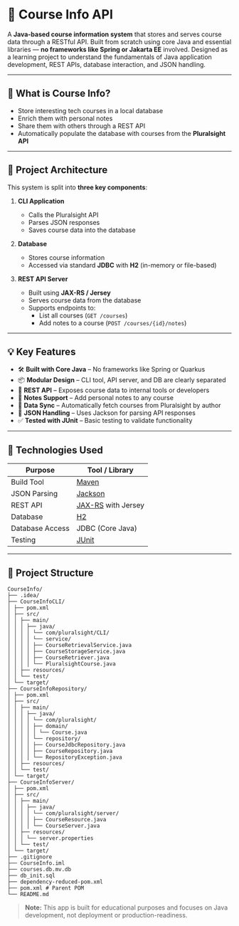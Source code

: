 # 📘 Course Info API

A **Java-based course information system** that stores and serves course data through a RESTful API. Built from scratch using core Java and essential libraries — **no frameworks like Spring or Jakarta EE** involved. Designed as a learning project to understand the fundamentals of Java application development, REST APIs, database interaction, and JSON handling.

---

## 🚀 What is Course Info?

- Store interesting tech courses in a local database
- Enrich them with personal notes
- Share them with others through a REST API
- Automatically populate the database with courses from the **Pluralsight API**

---

## 🧱 Project Architecture

This system is split into **three key components**:

1. **CLI Application**
    - Calls the Pluralsight API
    - Parses JSON responses
    - Saves course data into the database

2. **Database**
    - Stores course information
    - Accessed via standard **JDBC** with **H2** (in-memory or file-based)

3. **REST API Server**
    - Built using **JAX-RS / Jersey**
    - Serves course data from the database
    - Supports endpoints to:
        - List all courses (`GET /courses`)
        - Add notes to a course (`POST /courses/{id}/notes`)

---

## 💡 Key Features

- 🛠 **Built with Core Java** – No frameworks like Spring or Quarkus
- 📦 **Modular Design** – CLI tool, API server, and DB are clearly separated
- 🔗 **REST API** – Exposes course data to internal tools or developers
- 📝 **Notes Support** – Add personal notes to any course
- 🔄 **Data Sync** – Automatically fetch courses from Pluralsight by author
- 📄 **JSON Handling** – Uses Jackson for parsing API responses
- ✅ **Tested with JUnit** – Basic testing to validate functionality

---

## 🧰 Technologies Used

| Purpose              | Tool / Library          |
|----------------------|-------------------------|
| Build Tool           | [Maven](https://maven.apache.org/)         |
| JSON Parsing         | [Jackson](https://github.com/FasterXML/jackson)       |
| REST API             | [JAX-RS](https://jakarta.ee/specifications/restful-ws/) with Jersey |
| Database             | [H2](https://www.h2database.com/html/main.html)       |
| Database Access      | JDBC (Core Java)        |
| Testing              | [JUnit](https://junit.org/)          |

---
## 📁 Project Structure
```
CourseInfo/
├── .idea/
├── CourseInfoCLI/
│ ├── pom.xml
│ ├── src/
│ │ ├── main/
│ │ │ ├── java/
│ │ │ │ └── com/pluralsight/CLI/
│ │ │ │ └── service/
│ │ │ │ ├── CourseRetrievalService.java
│ │ │ │ ├── CourseStorageService.java
│ │ │ │ ├── CourseRetriever.java
│ │ │ │ └── PluralsightCourse.java
│ │ ├── resources/
│ │ └── test/
│ └── target/
├── CourseInfoRepository/
│ ├── pom.xml
│ ├── src/
│ │ ├── main/
│ │ │ ├── java/
│ │ │ │ └── com/pluralsight/
│ │ │ │ ├── domain/
│ │ │ │ │ └── Course.java
│ │ │ │ └── repository/
│ │ │ │ ├── CourseJdbcRepository.java
│ │ │ │ ├── CourseRepository.java
│ │ │ │ └── RepositoryException.java
│ │ ├── resources/
│ │ └── test/
│ └── target/
├── CourseInfoServer/
│ ├── pom.xml
│ ├── src/
│ │ ├── main/
│ │ │ ├── java/
│ │ │ │ └── com/pluralsight/server/
│ │ │ │ ├── CourseResource.java
│ │ │ │ └── CourseServer.java
│ │ ├── resources/
│ │ │ └── server.properties
│ │ └── test/
│ └── target/
├── .gitignore
├── CourseInfo.iml
├── courses.db.mv.db
├── db_init.sql
├── dependency-reduced-pom.xml
├── pom.xml # Parent POM
└── README.md
```

> **Note:** This app is built for educational purposes and focuses on Java development, not deployment or production-readiness.

